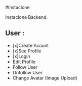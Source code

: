 #Instaclone

Instaclone Backend.

## User :

- [x]Create Acount
- [x]See Profile
- [x]Login
- Edit Profile
- Follow User
- Unfollow User
- Change Avatar (Image Upload)